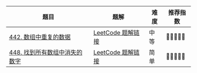 | 题目                                                         | 题解                                                         | 难度 | 推荐指数 |
| ------------------------------------------------------------ | ------------------------------------------------------------ | ---- | -------- |
| [442. 数组中重复的数据](https://leetcode-cn.com/problems/find-all-duplicates-in-an-array/) | [LeetCode 题解链接](https://leetcode-cn.com/problems/find-all-duplicates-in-an-array/solution/by-ac_oier-0m3c/) | 中等 | 🤩🤩🤩🤩🤩    |
| [448. 找到所有数组中消失的数字](https://leetcode-cn.com/problems/find-all-numbers-disappeared-in-an-array/) | [LeetCode 题解链接](https://leetcode-cn.com/problems/find-all-numbers-disappeared-in-an-array/solution/li-yong-tong-pai-xu-de-si-lu-ni-huan-ke-e3t4w/) | 简单 | 🤩🤩🤩🤩🤩    |

